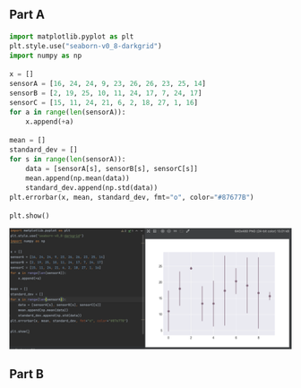 ## Part A
```.py
import matplotlib.pyplot as plt
plt.style.use("seaborn-v0_8-darkgrid")
import numpy as np

x = []
sensorA = [16, 24, 24, 9, 23, 26, 26, 23, 25, 14]
sensorB = [2, 19, 25, 10, 11, 24, 17, 7, 24, 17]
sensorC = [15, 11, 24, 21, 6, 2, 18, 27, 1, 16]
for a in range(len(sensorA)):
    x.append(+a)

mean = []
standard_dev = []
for s in range(len(sensorA)):
    data = [sensorA[s], sensorB[s], sensorC[s]]
    mean.append(np.mean(data))
    standard_dev.append(np.std(data))
plt.errorbar(x, mean, standard_dev, fmt="o", color="#87677B")

plt.show()
```
![](https://github.com/MeisaChi/unit2_repo/blob/main/Screenshots/quiz27.png)
## Part B
#### 
